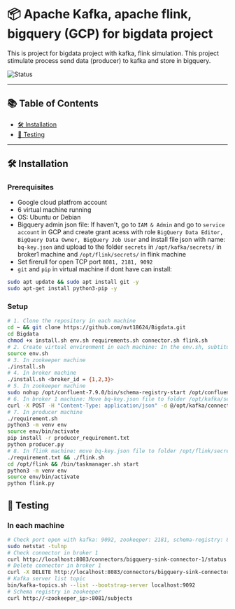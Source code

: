 # 📦 Apache Kafka, apache flink, bigquery (GCP) for bigdata project

This is project for bigdata project with kafka, flink simulation. This project stimulate process send data (producer) to kafka and store in bigquery.

![Status](https://img.shields.io/badge/status-active-success)

---

## 📚 Table of Contents

- [🛠️ Installation](#️-installation)
- [🧪 Testing](#-testing)


---

## 🛠️ Installation

### Prerequisites

- Google cloud platfrom account
- 6 virtual machine running
- OS: Ubuntu or Debian
- Bigquery admin json file: If haven't, go to `IAM & Admin` and go to `service account` in GCP and create grant acess with role `BigQuery Data Editor, BigQuery Data Owner, BigQuery Job User` and install file json with name: `bq-key.json` and upload to the folder `secrets` in `/opt/kafka/secrets/` in broker1 machine and `/opt/flink/secrets/` in flink machine
- Set firerull for open TCP port `8081, 2181, 9092`
- `git` and `pip` in virtual machine if dont have can install: 
```bash
sudo apt update && sudo apt install git -y
sudo apt-get install python3-pip -y
```
### Setup

```bash
# 1. Clone the repository in each machine
cd ~ && git clone https://github.com/nvt18624/Bigdata.git
cd Bigdata
chmod +x install.sh env.sh requirements.sh connector.sh flink.sh
# 2. Create virtual environment in each machine: In the env.sh, subtitute variables: ip public, project id, dataset ...
source env.sh
# 3. In zookeeper machine 
./install.sh
# 4. In broker machine
./install.sh <broker_id = {1,2,3}>
# 5. In zookeeper machine 
sudo nohup /opt/confluent-7.9.0/bin/schema-registry-start /opt/confluent-7.9.0/etc/schema-registry/schema-registry.properties > /tmp/schema-registry.log 2>&1 &
# 6. In broker 1 machine: Move bq-key.json file to folder /opt/kafka/secrets
curl -X POST -H "Content-Type: application/json" -d @/opt/kafka/connector-config/connect-config.json http://localhost:8083/connectors
# 7. In producer machine
./requirement.sh
python3 -m venv env
source env/bin/activate
pip install -r producer_requirement.txt
python producer.py
# 8. In flink machine: move bq-key.json file to folder /opt/flink/secrets
./requirement.txt && ./flink.sh 
cd /opt/flink && /bin/taskmanager.sh start
python3 -m venv env
source env/bin/activate
python flink.py
```
## 🧪 Testing
### In each machine
``` bash
# Check port open with kafka: 9092, zookeeper: 2181, schema-registry: 8081, flink: 8081
sudo netstat -tulnp 
# Check connector in broker 1 
curl http://localhost:8083/connectors/bigquery-sink-connector-1/status
# Delete connector in broker 1
curl -X DELETE http://localhost:8083/connectors/bigquery-sink-connector-1
# Kafka server list topic
bin/kafka-topics.sh --list --bootstrap-server localhost:9092
# Schema registry in zookeeper
curl http://<zookeeper_ip>:8081/subjects

```


